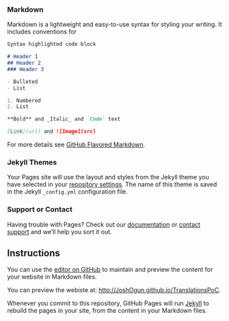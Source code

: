### Markdown

Markdown is a lightweight and easy-to-use syntax for styling your writing. It includes conventions for

```markdown
Syntax highlighted code block

# Header 1
## Header 2
### Header 3

- Bulleted
- List

1. Numbered
2. List

**Bold** and _Italic_ and `Code` text

[Link](url) and ![Image](src)
```

For more details see [GitHub Flavored Markdown](https://guides.github.com/features/mastering-markdown/).

### Jekyll Themes

Your Pages site will use the layout and styles from the Jekyll theme you have selected in your [repository settings](https://github.com/JoshOgun/TranslationsPoC/settings). The name of this theme is saved in the Jekyll `_config.yml` configuration file.

### Support or Contact

Having trouble with Pages? Check out our [documentation](https://docs.github.com/categories/github-pages-basics/) or [contact support](https://github.com/contact) and we’ll help you sort it out.

## Instructions

You can use the [editor on GitHub](https://github.com/JoshOgun/TranslationsPoC/edit/gh-pages/index.md) to maintain and preview the content for your website in Markdown files.

You can preview the webiste at: http://JoshOgun.github.io/TranslationsPoC.

Whenever you commit to this repository, GitHub Pages will run [Jekyll](https://jekyllrb.com/) to rebuild the pages in your site, from the content in your Markdown files.
